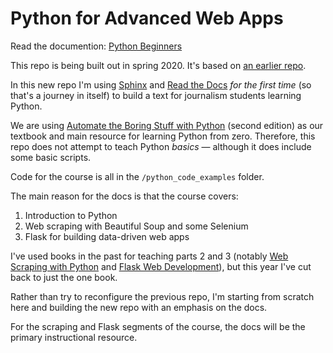 # Python for Advanced Web Apps
 
Read the documention: [Python Beginners](https://python-adv-web-apps.readthedocs.io/en/latest/)

This repo is being built out in spring 2020. It's based on [an earlier repo](https://github.com/macloo/python-beginners).

In this new repo I'm using [Sphinx](http://www.sphinx-doc.org/en/master/intro.html) and [Read the Docs](https://readthedocs.org/) *for the first time* (so that's a journey in itself) to build a text for journalism students learning Python.

We are using [Automate the Boring Stuff with Python](https://automatetheboringstuff.com/) (second edition) as our textbook and main resource for learning Python from zero. Therefore, this repo does not attempt to teach Python *basics* &mdash; although it does include some basic scripts.

Code for the course is all in the `/python_code_examples` folder.

The main reason for the docs is that the course covers:

1. Introduction to Python
2. Web scraping with Beautiful Soup and some Selenium
3. Flask for building data-driven web apps

I've used books in the past for teaching parts 2 and 3 (notably [Web Scraping with Python](http://shop.oreilly.com/product/0636920078067.do) and [Flask Web Development](http://shop.oreilly.com/product/0636920089056.do)), but this year I've cut back to just the one book.

Rather than try to reconfigure the previous repo, I'm starting from scratch here and building the new repo with an emphasis on the docs.

For the scraping and Flask segments of the course, the docs will be the primary instructional resource.
